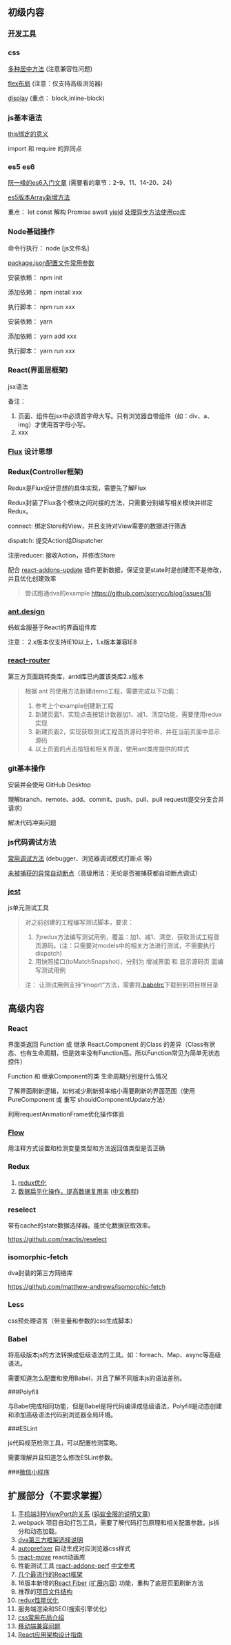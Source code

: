 ## 初级内容

### [开发工具](Tools.md)



### css

[多种居中方法](http://www.xingxin.me/posts/590058affd9e613545f2d1f3) (注意兼容性问题)

[flex布局](http://www.ruanyifeng.com/blog/2015/07/flex-grammar.html) (注意：仅支持高级浏览器)

[display](http://www.w3cplus.com/css/how-well-do-you-know-display.html) (重点： block,inline-block)



### js基本语法

[this绑定的意义](https://segmentfault.com/a/1190000007101339)

import 和 require 的异同点



### es5  es6

[阮一峰的es6入门文章](http://es6.ruanyifeng.com/) (需要看的章节：2-9、11、14-20、24)

[es5版本Array新增方法](http://www.zhangxinxu.com/wordpress/2013/04/es5%E6%96%B0%E5%A2%9E%E6%95%B0%E7%BB%84%E6%96%B9%E6%B3%95/)



重点：
let const
解构
Promise
await 
[yield](http://es6.ruanyifeng.com/#docs/generator#yield--表达式) [处理异步方法使用co库](http://es6.ruanyifeng.com/#docs/generator-async#co-模块) 



### Node基础操作

命令行执行： node [js文件名]

[package.json配置文件常用参数](http://javascript.ruanyifeng.com/nodejs/packagejson.html)

安装依赖： npm init

添加依赖： npm install xxx

执行脚本： npm run xxx

安装依赖： yarn

添加依赖： yarn add xxx

执行脚本： yarn run xxx



### React(界面层框架)

jsx语法



备注：

1. 页面、组件在jsx中必须首字母大写。只有浏览器自带组件（如：div、a、img）才使用首字母小写。
2. xxx




### [Flux](Flux.md) 设计思想



### Redux(Controller框架)

Redux是Flux设计思想的具体实现，需要先了解Flux

Redux封装了Flux各个模块之间对接的方法，只需要分别编写相关模块并绑定Redux。



connect: 绑定Store和View，并且支持对View需要的数据进行筛选

dispatch: 提交Action给Dispatcher

注册reducer: 接收Action，并修改Store



配合 [react-addons-update](https://github.com/facebook/react/blob/master/docs/docs/addons-update.md) 插件更新数据，保证变更state时是创建而不是修改，并且优化创建效率



> 尝试跑通dva的example
> https://github.com/sorrycc/blog/issues/18



### [ant.design](https://ant.design)

蚂蚁金服基于React的界面组件库



注意： 2.x版本仅支持IE10以上，1.x版本兼容IE8



### [react-router](react-router.md)

第三方页面跳转类库，antd库已内置该类库2.x版本



> 根据 ant 的使用方法新建demo工程，需要完成以下功能：
>
> 1. 参考上个example创建新工程
> 2. 新建页面1，实现点击按钮计数器加1、减1、清空功能，需要使用redux实现
> 3. 新建页面2，实现获取测试工程首页源码字符串，并在当前页面中显示源码
> 4. 以上页面的点击按钮和相关界面，使用ant类库提供的样式



### git基本操作 

安装并会使用 GitHub Desktop

理解branch、remote、add、commit、push、pull、pull request(提交分支合并请求)

解决代码冲突问题



### js代码调试方法

[常用调试方法](http://www.runoob.com/w3cnote/js-debugging-skills.html) (debugger、浏览器调试模式打断点  等)

[未被捕获的异常自动断点](https://developers.google.cn/web/tools/chrome-devtools/console/track-exceptions?hl=zh-cn)（高级用法：无论是否被捕获都自动断点调试）



### [jest](Jest.md)

js单元测试工具



> 对之前创建的工程编写测试脚本，要求：
>
> 1. 为redux方法编写测试用例，覆盖：加1、减1、清空、获取测试工程首页源码。(注：只需要对models中的相关方法进行测试，不需要执行dispatch)
> 2. 用快照接口(toMatchSnapshot)，分别为 增减界面 和 显示源码页 面编写测试用例
>
> 注： 让测试用例支持“imoprt”方法，需要将[.babelrc](./.babelrc)下载到到项目根目录



## 高级内容

### React

界面类返回 Function 或 继承 React.Component 的Class 的差异（Class有状态、也有生命周期，但是效率没有Function高。所以Function常见为简单无状态控件）

Function 和 继承Component的类 生命周期分别是什么情况

了解界面刷新逻辑，如何减少刷新频率缩小需要刷新的界面范围（使用PureComponent 或 重写 shouldComponentUpdate方法）

利用requestAnimationFrame优化操作体验



### [Flow](https://flow.org)

用注释方式设置和检测变量类型和方法返回值类型是否正确



### Redux

1. [redux优化](https://juejin.im/post/596db2f9f265da6c4602ffc3?utm_source=gold-miner&utm_medium=readme&utm_campaign=github)
2. [数据扁平化操作，提高数据复用率](https://github.com/paularmstrong/normalizr) ([中文教程](https://yq.aliyun.com/articles/3168))



### reselect

带有cache的state数据选择器。能优化数据获取效率。

https://github.com/reactjs/reselect



### isomorphic-fetch

dva封装的第三方网络库

https://github.com/matthew-andrews/isomorphic-fetch



### Less

css预处理语言（带变量和参数的css生成脚本）



### Babel

将高级版本js的方法转换成低级语法的工具。如：foreach、Map、async等高级语法。

需要知道怎么配置和使用Babel，并且了解不同版本js的语法差别。



###Polyfill

与Babel完成相同功能，但是Babel是将代码编译成低级语法，Polyfill是动态创建和添加高级语法代码到浏览器全局环境。



###ESLint

js代码规范检测工具，可以配置检测策略。

需要理解并且知道怎么修改ESLint参数。





###[微信小程序](./MiniProgram.md)





## 扩展部分（不要求掌握）

1. [手机端3种ViewPort的关系](http://www.cnblogs.com/2050/p/3877280.html) ([蚂蚁金服的说明文章](https://github.com/ant-design/ant-design-mobile/wiki/viewport%E8%AF%A6%E8%A7%A3))
2. webpack 项目自动打包工具，需要了解代码打包原理和相关配置参数。js拆分和动态加载。
3. [dva第三方框架选择说明](https://github.com/sorrycc/blog/issues/1)
4. [autoprefixer](https://github.com/postcss/autoprefixer) 自动生成对应浏览器css样式
5. [react-move](http://website.c262fc49e10c147f48fbf9c9cb63fe5bc.cn-shanghai.alicontainer.com) react动画库
6. 性能测试工具 [react-addone-perf](https://github.com/facebook/react/blob/master/docs/docs/addons-perf.md) [中文参考](http://wiki.jikexueyuan.com/project/react/performance-tools.html)  
7. [几个最流行的React框架](https://hackernoon.com/the-coolest-react-ui-frameworks-for-your-new-react-app-ad699fffd651)
8. 16版本新增的[React Fiber](https://segmentfault.com/a/1190000007376242功) [(扩展内容)](https://zhuanlan.zhihu.com/p/26027085) 功能，重构了底层页面刷新方法
9. 推荐的[项目文件结构](https://medium.com/@alexmngn/how-to-better-organize-your-react-applications-2fd3ea1920f1)
10. [redux性能优化](https://juejin.im/entry/58eb2fb0570c350057dd921a?utm_source=gold-miner&utm_medium=readme&utm_campaign=github)
11. 服务端渲染和SEO(搜索引擎优化)
12. [css常用布局介绍](https://juejin.im/post/5a22d0086fb9a0451a7631ee)
13. [移动端兼容问题](https://www.cnblogs.com/luckyXcc/p/6237933.html)
14. [React应用架构设计指南](https://zhuanlan.zhihu.com/p/32481579?group_id=930373272135118848)

